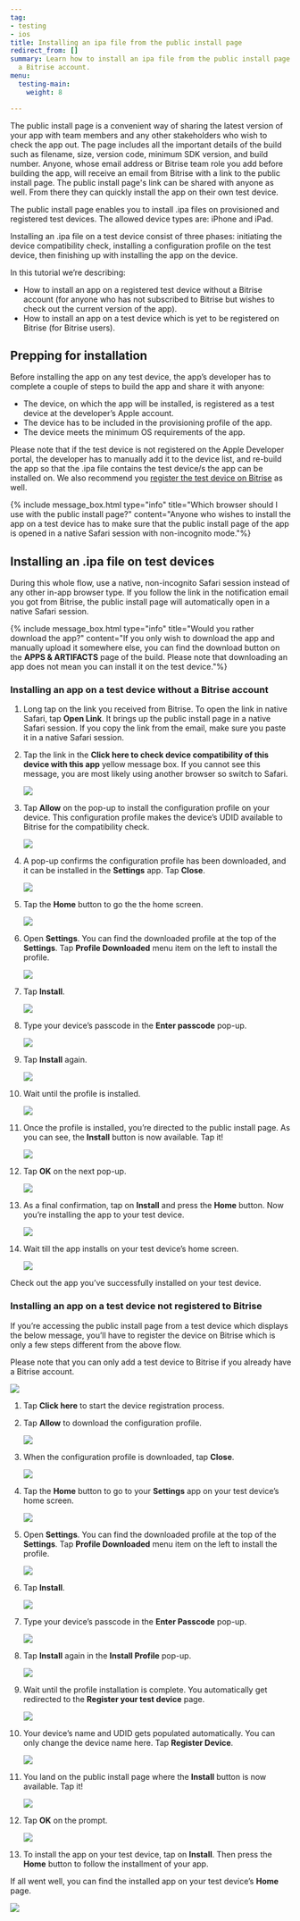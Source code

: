 ```yaml
---
tag:
- testing
- ios
title: Installing an ipa file from the public install page
redirect_from: []
summary: Learn how to install an ipa file from the public install page with or without
  a Bitrise account.
menu:
  testing-main:
    weight: 8

---
```

The public install page is a convenient way of sharing the latest version of your app with team members and any other stakeholders who wish to check the app out. The page includes all the important details of the build such as filename, size, version code, minimum SDK version, and build number. Anyone, whose email address or Bitrise team role you add before building the app, will receive an email from Bitrise with a link to the public install page. The public install page's link can be shared with anyone as well. From there they can quickly install the app on their own test device.

The public install page enables you to install .ipa files on provisioned and registered test devices. The allowed device types are: iPhone and iPad.

Installing an .ipa file on a test device consist of three phases: initiating the device compatibility check, installing a configuration profile on the test device, then finishing up with installing the app on the device.

In this tutorial we’re describing:

* How to install an app on a registered test device without a Bitrise account (for anyone who has not subscribed to Bitrise but wishes to check out the current version of the app).
* How to install an app on a test device which is yet to be registered on Bitrise (for Bitrise users).

## Prepping for installation

Before installing the app on any test device, the app’s developer has to complete a couple of steps to build the app and share it with anyone:

* The device, on which the app will be installed, is registered as a test device at the developer’s Apple account.
* The device has to be included in the provisioning profile of the app.
* The device meets the minimum OS requirements of the app.

Please note that if the test device is not registered on the Apple Developer portal, the developer has to manually add it to the device list, and re-build the app so that the .ipa file contains the test device/s the app can be installed on. We also recommend you [register the test device on Bitrise](/testing/registering-a-test-device/) as well.

{% include message_box.html type="info" title="Which browser should I use with the public install page?" content="Anyone who wishes to install the app on a test device has to make sure that the public install page of the app is opened in a native Safari session with non-incognito mode."%}

## Installing an .ipa file on test devices

During this whole flow, use a native, non-incognito Safari session instead of any other in-app browser type. If you follow the link in the notification email you got from Bitrise, the public install page will automatically open in a native Safari session.

{% include message_box.html type="info" title="Would you rather download the app?" content="If you only wish to download the app and manually upload it somewhere else, you can find the download button on the **APPS & ARTIFACTS** page of the build. Please note that downloading an app does not mean you can install it on the test device."%}

### Installing an app on a test device without a Bitrise account

 1. Long tap on the link you received from Bitrise. To open the link in native Safari, tap **Open Link**. It brings up the public install page in a native Safari session. If you copy the link from the email, make sure you paste it in a native Safari session.
 2. Tap the link in the **Click here to check device compatibility of this device with this app** yellow message box. If you cannot see this message, you are most likely using another browser so switch to Safari.

    ![](/img/3a-public-install-page-not-logged-in-bitrise-user-png.png)
 3. Tap **Allow** on the pop-up to install the configuration profile on your device. This configuration profile makes the device’s UDID available to Bitrise for the compatibility check.

    ![](/img/4a_-_configuration_profile__not_logged_in_bitrise_user__png.jpg)
 4. A pop-up confirms the configuration profile has been downloaded, and it can be installed in the **Settings** app. Tap **Close**.

    ![](/img/5a_-_configuration_profile_downloaded__not_logged_in_bitrise_user__png.jpg)
 5. Tap the **Home** button to go the the home screen.

    ![](/img/6_0_home_screen.jpg)
 6. Open **Settings**. You can find the downloaded profile at the top of the **Settings**. Tap **Profile Downloaded** menu item on the left to install the profile.

    ![](/img/step6.jpg)
 7. Tap **Install**.

    ![](/img/6_2_-_install_configuration_profile_2_png.jpg)
 8. Type your device’s passcode in the **Enter passcode** pop-up.

    ![](/img/6_3_-_install_configuration_profile_3_png.jpg)
 9. Tap **Install** again.

    ![](/img/6_4_-_install_configuration_profile_4_png.jpg)
10. Wait until the profile is installed.

    ![](/img/6_5_-_install_configuration_profile_5_png.jpg)
11. Once the profile is installed, you’re directed to the public install page. As you can see, the **Install** button is now available. Tap it!

    ![](/img/7_1_-_install_application_1_png.jpg)
12. Tap **OK** on the next pop-up.

    ![](/img/tapok.png)
13. As a final confirmation, tap on **Install** and press the **Home** button. Now you’re installing the app to your test device.

    ![](/img/7_3_-_install_application_3_png.jpg)
14. Wait till the app installs on your test device’s home screen.

    ![](/img/7_5_install_application_5_png.jpg)

Check out the app you’ve successfully installed on your test device.

### Installing an app on a test device not registered to Bitrise

If you’re accessing the public install page from a test device which displays the below message, you’ll have to register the device on Bitrise which is only a few steps different from the above flow.

Please note that you can only add a test device to Bitrise if you already have a Bitrise account.

![](/img/3b_-_public_install_page__logged_in_bitrise_user__png.jpg)

 1. Tap **Click here** to start the device registration process.
 2. Tap **Allow** to download the configuration profile.

    ![](/img/4b_-_configuration_profile__logged_in_bitrise_user__png.jpg)
 3. When the configuration profile is downloaded, tap **Close**.

    ![](/img/5b_-_configuration_profile_downloaded__logged_in_bitrise_user__png.jpg)
 4. Tap the **Home** button to go to your **Settings** app on your test device’s home screen.

    ![](/img/6_0_home_screen-1.jpg)
 5. Open **Settings**. You can find the downloaded profile at the top of the **Settings**. Tap **Profile Downloaded** menu item on the left to install the profile.

    ![](/img/step6.jpg)
 6. Tap **Install**.

    ![](/img/6_2_-_install_configuration_profile_2_png.jpg)
 7. Type your device’s passcode in the **Enter Passcode** pop-up.

    ![](/img/6_3_-_install_configuration_profile_3_png.jpg)
 8. Tap **Install** again in the **Install Profile** pop-up.

    ![](/img/6_4_-_install_configuration_profile_4_png.jpg)
 9. Wait until the profile installation is complete. You automatically get redirected to the **Register your test device** page.

    ![](/img/6_5_-_install_configuration_profile_5_png.jpg)
10. Your device’s name and UDID gets populated automatically. You can only change the device name here. Tap **Register Device**.

    ![](/img/6_6b_-_register_device_png.jpg)
11. You land on the public install page where the **Install** button is now available. Tap it!

    ![](/img/7_1_-_install_application_1_png.jpg)
12. Tap **OK** on the prompt.

    ![](/img/tapok.png)
13. To install the app on your test device, tap on **Install**. Then press the **Home** button to follow the installment of your app.

If all went well, you can find the installed app on your test device’s **Home** page.

![](/img/7_5_install_application_5_png.jpg)